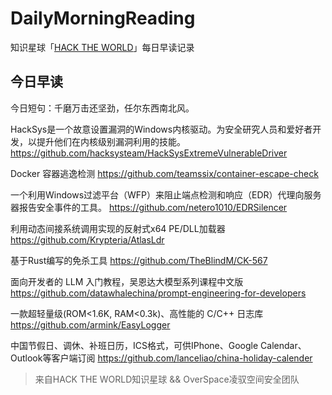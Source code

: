 # DailyMorningReading

知识星球「[HACK THE WORLD](https://public.zsxq.com/groups/225824414251.html)」每日早读记录

## 今日早读

今日短句：千磨万击还坚劲，任尔东西南北风。

HackSys是一个故意设置漏洞的Windows内核驱动。为安全研究人员和爱好者开发，以提升他们在内核级别漏洞利用的技能。
https://github.com/hacksysteam/HackSysExtremeVulnerableDriver

Docker 容器逃逸检测
https://github.com/teamssix/container-escape-check

一个利用Windows过滤平台（WFP）来阻止端点检测和响应（EDR）代理向服务器报告安全事件的工具。
https://github.com/netero1010/EDRSilencer

利用动态间接系统调用实现的反射式x64 PE/DLL加载器
https://github.com/Krypteria/AtlasLdr

基于Rust编写的免杀工具
https://github.com/TheBlindM/CK-567

面向开发者的 LLM 入门教程，吴恩达大模型系列课程中文版
https://github.com/datawhalechina/prompt-engineering-for-developers

一款超轻量级(ROM<1.6K, RAM<0.3k)、高性能的 C/C++ 日志库
https://github.com/armink/EasyLogger

中国节假日、调休、补班日历，ICS格式，可供IPhone、Google Calendar、Outlook等客户端订阅
https://github.com/lanceliao/china-holiday-calender

> 来自HACK THE WORLD知识星球 && OverSpace凌驭空间安全团队
